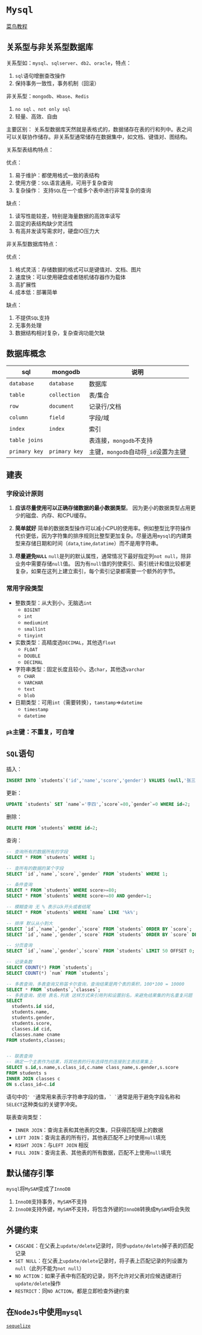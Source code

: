# `Mysql`
[菜鸟教程](https://www.runoob.com/mysql/mysql-tutorial.html)

## 关系型与非关系型数据库

关系型如：`mysql`、`sqlserver`、`db2`、`oracle`，特点：

1. `sql`语句增删查改操作
2. 保持事务一致性，事务机制（回滚）

非关系型：`mongodb`、`Hbase`、`Redis`

1. `no sql` 、`not only sql`
2. 轻量、高效、自由

主要区别：
关系型数据库天然就是表格式的，数据储存在表的行和列中。表之间可以关联协作储存。非关系型通常储存在数据集中，如文档、键值对、图结构。

关系型表结构特点：

优点：
1. 易于维护：都使用格式一致的表结构
2. 使用方便：`SQL`语言通用，可用于复杂查询
3. 复杂操作： 支持`SQL`在一个或多个表中进行非常复杂的查询

缺点：
1. 读写性能较差，特别是海量数据的高效率读写
2. 固定的表结构缺少灵活性
3. 有高并发读写需求时，硬盘IO压力大

非关系型数据库特点：

优点：
1. 格式灵活：存储数据的格式可以是键值对、文档、图片
2. 速度快：可以使用硬盘或者随机储存器作为载体
3. 高扩展性
4. 成本低：部署简单

缺点：
1. 不提供`SQL`支持
2. 无事务处理
3. 数据结构相对复杂，复杂查询功能欠缺


## 数据库概念

| sql           | mongodb       | 说明                                 |
| ------------- | ------------- | ------------------------------------ |
| `database`    | `database`    | 数据库                               |
| `table`       | `collection`  | 表/集合                              |
| `row`         | `document`    | 记录行/文档                          |
| `column`      | `field`       | 字段/域                              |
| `index`       | `index`       | 索引                                 |
| `table joins` |               | 表连接，`mongodb`不支持              |
| `primary key` | `primary key` | 主键，`mongodb`自动将`_id`设置为主键 |

## 建表

### 字段设计原则

  1. **应该尽量使用可以正确存储数据的最小数据类型**。
    因为更小的数据类型占用更少的磁盘、内存、和CPU缓存。

  2. **简单就好**
    简单的数据类型操作可以减小CPU的使用率。例如整型比字符操作代价更低，因为字符集的排序规则比整型更加复杂。尽量选用`mysql`的内建类型来存储日期和时间（`data`,`time`,`datatime`）而不是用字符串。

  3. **尽量避免`NULL`**
    `null`是列的默认属性，通常情况下最好指定列`not null`，除非业务中需要存储`null`值。
    因为有`null`值的列使索引、索引统计和值比较都更复杂，如果在这列上建立索引，每个索引记录都需要一个额外的字节。

### 常用字段类型

- 整数类型：从大到小，无脑选`int`
  - `BIGINT`
  - `int`
  - `mediumint`
  - `smallint`
  - `tinyint`
- 实数类型：高精度选`DECIMAL`，其他选`float`
  - `FLOAT`
  - `DOUBLE`
  - `DECIMAL`
- 字符串类型：固定长度且较小，选`char`，其他选`varchar`
  - `CHAR`
  - `VARCHAR`
  - `text`
  - `blob`
- 日期类型：可用`int`（需要转换），`tamstamp`=>`datetime`
  - `timestamp`
  - `datetime`

### `pk`主键：不重复，可自增


## `SQL`语句

插入：
```sql
INSERT INTO `students`('id','name','score','gender') VALUES (null,'张三',100,1);
```

更新：
```sql
UPDATE `students` SET `name`='李四',`score`=80,`gender`=0 WHERE id=2;
```

删除：
```sql
DELETE FROM `students` WHERE id=2;
```

查询：
```sql
-- 查询所有的数据所有的字段
SELECT * FROM `students` WHERE 1;

-- 查所有的数据的某个字段
SELECT `id`,`name`,`score`,`gender` FROM `students` WHERE 1;

-- 条件查询
SELECT * FROM `students` WHERE score>=80;
SELECT * FROM `students` WHERE score>=80 AND gender=1;

-- 模糊查询 无 % 表示以k开头或者结尾
SELECT * FROM `students` WHERE `name` LIKE '%k%';

-- 排序 默认从小到大
SELECT `id`,`name`,`gender`,`score` FROM `students` ORDER BY `score`;
SELECT `id`,`name`,`gender`,`score` FROM `students` ORDER BY `score` DESC;

-- 分页查询
SELECT `id`,`name`,`gender`,`score` FROM `students` LIMIT 50 OFFSET 0;

-- 记录条数
SELECT COUNT(*) FROM `students`;
SELECT COUNT(*) `num` FROM `students`;

-- 多表查询，多表查询又称笛卡尔查询，查询结果是两个表的乘积，100*100 = 10000
SELECT * FROM `students`,`classes`;
-- 多表查询，使用 表名.列表 这样方式来引用列和设置别名，来避免结果集的列名重复问题
SELECT
  students.id sid,
  students.name,
  students.gender,
  students.score,
  classes.id cid,
  classes.name cname
FROM students,classes;


-- 联表查询
-- 确定一个主表作为结果，将其他表的行有选择性的连接到主表结果集上
SELECT s.id,s.name,s.class_id,c.name class_name,s.gender,s.score
FROM students s
INNER JOIN classes c
ON s.class_id=c.id
```

语句中的`' '`通常用来表示字符串字段的值，`` ` ` ``通常是用于避免字段名称和`SELECT`这种类似的关键字冲突。

联表查询类型：
- `INNER JOIN`：查询主表和其他表的交集，只获得匹配得上的数据
- `LEFT JOIN`：查询主表的所有行，其他表匹配不上时使用`null`填充
- `RIGHT JOIN`：与`LEFT JOIN` 相反
- `FULL JOIN`：查询主表、其他表的所有数据，匹配不上使用`null`填充


## 默认储存引擎
`mysql`将`MySAM`变成了`InnoDB`

1. `InnoDB`支持事务，`MySAM`不支持
2. `InnoDB`支持外键，`MySAM`不支持，将包含外键的`InnoDB`转换成`MySAM`将会失败

## 外键约束

- `CASCADE`：在父表上`update/delete`记录时，同步`update/delete`掉子表的匹配记录
- `SET NULL`：在父表上`update/delete`记录时，将子表上匹配记录的列设置为`null`（此列不能为`not null`）
- `NO ACTION`：如果子表中有匹配的记录，则不允许对父表对应候选键进行`update/delete`操作
- `RESTRICT`：同`NO ACTION`，都是立即检查外键约束


## 在`NodeJs`中使用`mysql`

[`sequelize`](https://www.sequelize.com.cn/)
